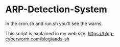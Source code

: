 # ARP-Detection-System

In the cron.sh and run.sh you'll see the warns.

This script is explained in my web site: https://blog-cyberworm.com/blog/aads-sh
